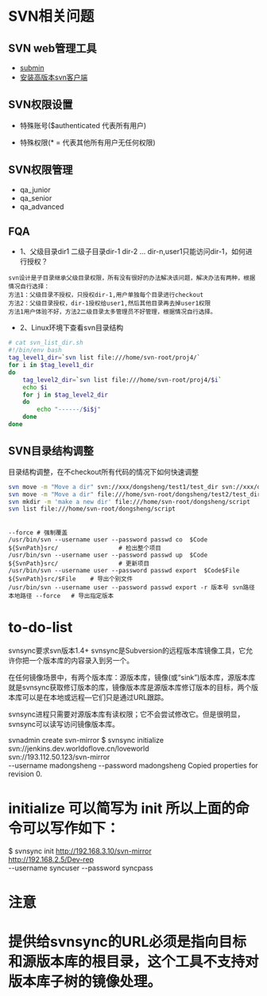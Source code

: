 # SVN相关问题
## SVN web管理工具
- [submin](https://supermind.nl/submin/)
- [安装高版本svn客户端](http://opensource.wandisco.com/)

## SVN权限设置
- 特殊账号($authenticated 代表所有用户)

- 特殊权限(* = 代表其他所有用户无任何权限)

## SVN权限管理
- qa_junior
- qa_senior
- qa_advanced

## FQA
- 1、父级目录dir1 二级子目录dir-1 dir-2 ... dir-n,user1只能访问dir-1，如何进行授权？
``` text
svn设计是子目录继承父级目录权限，所有没有很好的办法解决该问题，解决办法有两种，根据情况自行选择：
方法1：父级目录不授权，只授权dir-1,用户单独每个目录进行checkout
方法2：父级目录授权，dir-1授权给user1,然后其他目录再去掉user1权限
方法1用户体验不好，方法2二级目录太多管理员不好管理，根据情况自行选择。
```
- 2、Linux环境下查看svn目录结构
``` bash
# cat svn_list_dir.sh
#!/bin/env bash
tag_level1_dir=`svn list file:///home/svn-root/proj4/`
for i in $tag_level1_dir
do
    tag_level2_dir=`svn list file:///home/svn-root/proj4/$i`
    echo $i
    for j in $tag_level2_dir
    do
        echo "------/$i$j"
    done
done
```
## SVN目录结构调整
目录结构调整，在不checkout所有代码的情况下如何快速调整
``` bash
svn move -m "Move a dir" svn://xxx/dongsheng/test1/test_dir svn://xxx/dongsheng/test2/test_dir
svn move -m "Move a dir" file:///home/svn-root/dongsheng/test2/test_dir file:///home/svn-root/dongsheng/test1/test_dir
svn mkdir -m 'make a new dir' file:///home/svn-root/dongsheng/script
svn list file:///home/svn-root/dongsheng/script
```

##
```
--force # 强制覆盖
/usr/bin/svn --username user --password passwd co  $Code  ${SvnPath}src/                 # 检出整个项目
/usr/bin/svn --username user --password passwd up  $Code  ${SvnPath}src/                 # 更新项目
/usr/bin/svn --username user --password passwd export  $Code$File ${SvnPath}src/$File    # 导出个别文件
/usr/bin/svn --username user --password passwd export -r 版本号 svn路径 本地路径 --force   # 导出指定版本
```

# to-do-list
svnsync要求svn版本1.4+
svnsync是Subversion的远程版本库镜像工具，它允许你把一个版本库的内容录入到另一个。

在任何镜像场景中，有两个版本库：源版本库，镜像(或“sink”)版本库，源版本库就是svnsync获取修订版本的库，镜像版本库是源版本库修订版本的目标，两个版本库可以是在本地或远程—它们只是通过URL跟踪。

svnsync进程只需要对源版本库有读权限；它不会尝试修改它。但是很明显，svnsync可以读写访问镜像版本库。

svnadmin create svn-mirror
$ svnsync initialize svn://jenkins.dev.worldoflove.cn/loveworld \
                     svn://193.112.50.123/svn-mirror \
                     --username madongsheng --password madongsheng
Copied properties for revision 0.

# initialize 可以简写为 init 所以上面的命令可以写作如下：
$ svnsync init http://192.168.3.10/svn-mirror \
                     http://192.168.2.5/Dev-rep \
                     --username syncuser --password syncpass
# 注意
# 提供给svnsync的URL必须是指向目标和源版本库的根目录，这个工具不支持对版本库子树的镜像处理。
